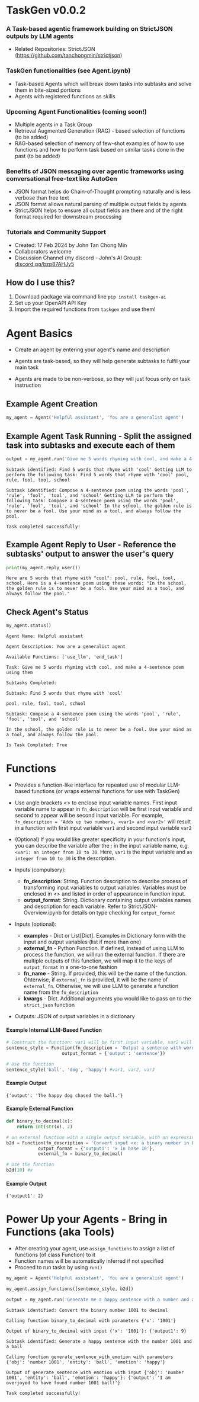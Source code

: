 # TaskGen v0.0.2
### A Task-based agentic framework building on StrictJSON outputs by LLM agents
- Related Repositories: StrictJSON (https://github.com/tanchongmin/strictjson)

### TaskGen functionalities (see Agent.ipynb)
- Task-based Agents which will break down tasks into subtasks and solve them in bite-sized portions
- Agents with registered functions as skills

### Upcoming Agent Functionalities (coming soon!)
- Multiple agents in a Task Group
- Retrieval Augmented Generation (RAG) - based selection of functions (to be added)
- RAG-based selection of memory of few-shot examples of how to use functions and how to perform task based on similar tasks done in the past (to be added)

### Benefits of JSON messaging over agentic frameworks using conversational free-text like AutoGen
- JSON format helps do Chain-of-Thought prompting naturally and is less verbose than free text
- JSON format allows natural parsing of multiple output fields by agents
- StrictJSON helps to ensure all output fields are there and of the right format required for downstream processing

### Tutorials and Community Support
- Created: 17 Feb 2024 by John Tan Chong Min
- Collaborators welcome
- Discussion Channel (my discord - John's AI Group): [discord.gg/bzp87AHJy5](discord.gg/bzp87AHJy5)

## How do I use this? 
1. Download package via command line ```pip install taskgen-ai```
2. Set up your OpenAPI API Key
3. Import the required functions from ```taskgen``` and use them!

# Agent Basics
- Create an agent by entering your agent's name and description
- Agents are task-based, so they will help generate subtasks to fulfil your main task

- Agents are made to be non-verbose, so they will just focus only on task instruction
    
## Example Agent Creation
```python
my_agent = Agent('Helpful assistant', 'You are a generalist agent')
```

## Example Agent Task Running - Split the assigned task into subtasks and execute each of them

```python
output = my_agent.run('Give me 5 words rhyming with cool, and make a 4-sentence poem using them')
```

`Subtask identified: Find 5 words that rhyme with 'cool'
Getting LLM to perform the following task: Find 5 words that rhyme with 'cool'
pool, rule, fool, tool, school`

`Subtask identified: Compose a 4-sentence poem using the words 'pool', 'rule', 'fool', 'tool', and 'school'
Getting LLM to perform the following task: Compose a 4-sentence poem using the words 'pool', 'rule', 'fool', 'tool', and 'school'
In the school, the golden rule is to never be a fool. Use your mind as a tool, and always follow the pool.`

`Task completed successfully!`

## Example Agent Reply to User - Reference the subtasks' output to answer the user's query
```python
print(my_agent.reply_user())
```

`
Here are 5 words that rhyme with "cool": pool, rule, fool, tool, school. Here is a 4-sentence poem using these words: "In the school, the golden rule is to never be a fool. Use your mind as a tool, and always follow the pool."
`

## Check Agent's Status
```python
my_agent.status()
```

`Agent Name: Helpful assistant`

`Agent Description: You are a generalist agent`

`Available Functions: ['use_llm', 'end_task']`

`Task: Give me 5 words rhyming with cool, and make a 4-sentence poem using them`

`Subtasks Completed:`

`Subtask: Find 5 words that rhyme with 'cool'`

`pool, rule, fool, tool, school`

`Subtask: Compose a 4-sentence poem using the words 'pool', 'rule', 'fool', 'tool', and 'school'`

`In the school, the golden rule is to never be a fool. Use your mind as a tool, and always follow the pool.`

`Is Task Completed: True`

# Functions
- Provides a function-like interface for repeated use of modular LLM-based functions (or wraps external functions for use with TaskGen)
- Use angle brackets <> to enclose input variable names. First input variable name to appear in `fn_description` will be first input variable and second to appear will be second input variable. For example, `fn_description = 'Adds up two numbers, <var1> and <var2>'` will result in a function with first input variable `var1` and second input variable `var2`
- (Optional) If you would like greater specificity in your function's input, you can describe the variable after the : in the input variable name, e.g. `<var1: an integer from 10 to 30`. Here, `var1` is the input variable and `an integer from 10 to 30` is the description.
- Inputs (compulsory):
    - **fn_description**: String. Function description to describe process of transforming input variables to output variables. Variables must be enclosed in <> and listed in order of appearance in function input.
    - **output_format**: String. Dictionary containing output variables names and description for each variable. Refer to StrictJSON-Overview.ipynb for details on type checking for `output_format`
    
- Inputs (optional):
    - **examples** - Dict or List[Dict]. Examples in Dictionary form with the input and output variables (list if more than one)
    - **external_fn** - Python Function. If defined, instead of using LLM to process the function, we will run the external function. 
        If there are multiple outputs of this function, we will map it to the keys of `output_format` in a one-to-one fashion
    - **fn_name** - String. If provided, this will be the name of the function. Ohterwise, if `external_fn` is provided, it will be the name of `external_fn`. Otherwise, we will use LLM to generate a function name from the `fn_description`
    - **kwargs** - Dict. Additional arguments you would like to pass on to the `strict_json` function
        
- Outputs:
    JSON of output variables in a dictionary
    
#### Example Internal LLM-Based Function
```python
# Construct the function: var1 will be first input variable, var2 will be second input variable and so on
sentence_style = Function(fn_description = 'Output a sentence with words <var1> and <var2> in the style of <var3>', 
                     output_format = {'output': 'sentence'})

# Use the function
sentence_style('ball', 'dog', 'happy') #var1, var2, var3
```

#### Example Output
```{'output': 'The happy dog chased the ball.'}```
    
#### Example External Function
```python
def binary_to_decimal(x):
    return int(str(x), 2)

# an external function with a single output variable, with an expressive variable description
b2d = Function(fn_description = 'Convert input <x: a binary number in base 2> to base 10', 
            output_format = {'output1': 'x in base 10'},
            external_fn = binary_to_decimal)

# Use the function
b2d(10) #x
```

#### Example Output
```{'output1': 2}```

# Power Up your Agents - Bring in Functions (aka Tools)
- After creating your agent, use `assign_functions` to assign a list of functions (of class Function) to it
- Function names will be automatically inferred if not specified
- Proceed to run tasks by using `run()`

```python
my_agent = Agent('Helpful assistant', 'You are a generalist agent')

my_agent.assign_functions([sentence_style, b2d])

output = my_agent.run('Generate me a happy sentence with a number and a ball. The number is 1001 converted to decimal')
```

`Subtask identified: Convert the binary number 1001 to decimal`

`Calling function binary_to_decimal with parameters {'x': '1001'}`

`Output of binary_to_decimal with input {'x': '1001'}: {'output1': 9}`

`Subtask identified: Generate a happy sentence with the number 1001 and a ball`

`Calling function generate_sentence_with_emotion with parameters {'obj': 'number 1001', 'entity': 'ball', 'emotion': 'happy'}`

`Output of generate_sentence_with_emotion with input {'obj': 'number 1001', 'entity': 'ball', 'emotion': 'happy'}: {'output': 'I am overjoyed to have found number 1001 ball!'}`

`Task completed successfully!`

